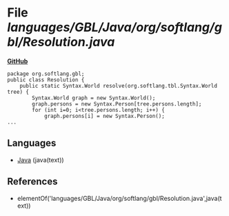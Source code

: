 # File _languages/GBL/Java/org/softlang/gbl/Resolution.java_
**[GitHub](https://github.com/softlang/yas/blob/master/languages/GBL/Java/org/softlang/gbl/Resolution.java)**
```
package org.softlang.gbl;
public class Resolution {
    public static Syntax.World resolve(org.softlang.tbl.Syntax.World tree) {
        Syntax.World graph = new Syntax.World();
        graph.persons = new Syntax.Person[tree.persons.length];
        for (int i=0; i<tree.persons.length; i++) {
            graph.persons[i] = new Syntax.Person();
...
```

## Languages
* [Java](../languages/Java.md) (java(text))

## References
* elementOf('languages/GBL/Java/org/softlang/gbl/Resolution.java',java(text))
